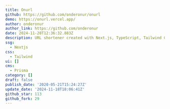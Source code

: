 ```yaml
---
title: Onurl
github: https://github.com/onderonur/onurl
demo: https://onurl.vercel.app/
author: onderonur
author_link: https://github.com/onderonur
date: 2024-11-28T12:36:32.883Z
description: URL shortener created with Next.js, TypeScript, Tailwind CSS & Prisma.
ssg:
  - Nextjs
css:
  - Tailwind
ui: []
cms:
  - Prisma
category: []
draft: false
publish_date: '2020-05-21T15:24:27Z'
update_date: '2024-11-18T18:06:41Z'
github_star: 113
github_fork: 29
---
```

